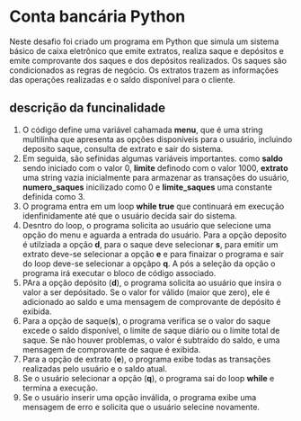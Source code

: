 # Conta bancária Python
Neste desafio foi criado um programa em Python que simula um sistema básico de caixa eletrônico que emite extratos, realiza saque e depósitos e emite comprovante dos saques e dos depósitos realizados. Os saques são condicionados as regras de negócio. Os extratos trazem as informações das operações realizadas e o saldo disponível para o cliente.

## descrição da funcinalidade
1. O código define uma variável cahamada **menu**, que é uma string multilinha que apresenta as opções disponíveis para o usuário, incluindo deposito saque, consulta de extrato e sair do sistema.
2. Em seguida, são sefinidas algumas variáveis importantes. como **saldo** sendo iniciado com o valor 0, **limite** definodo com o valor 1000, **extrato** uma string vazia inicialmente para armazenar as transações do usuário, **numero_saques** inicilizado como 0 e **limite_saques** uma constante definida como 3.
3. O programa entra em um loop **while true** que continuará em execução idenfinidamente até que o usuário decida sair do sistema.
4. Desntro do loop, o programa solicita ao usuário que selecione uma opção do menu e aguarda a entrada do usuário. Para a opção deposito é utilziada a opção **d**, para o saque deve selecionar **s**, para emitir um extrato deve-se selecionar a opção **e** e para finaizar o programa e sair do loop deve-se selecionar a opçãpo **q**. A pós a seleção da opção o programa irá executar o bloco de código associado.
5. PAra a opção depósito (**d**), o programa solicita ao usuário que insira o valor a ser depósitado. Se o valor for válido (maior que zero), ele é adicionado ao saldo e uma mensagem de comprovante de depósito é exibida.
6. Para a opção de saque(**s**), o programa verifica se o valor do saque excede o saldo disponível, o limite de saque diário ou o limite total de saque. Se não houver problemas, o valor é subtraído do saldo, e uma mensagem de comprovante de saque é exibida.
7. Para a opção de extrato (**e**), o programa exibe todas as transações realizadas pelo usuário e o saldo atual.
8. Se o usuário selecionar a opção (**q**), o programa sai do loop **while** e termina a execução.
9. Se o usuário inserir uma opção inválida, o programa exibe uma mensagem de erro e solicita que o usuário selecine novamente.
